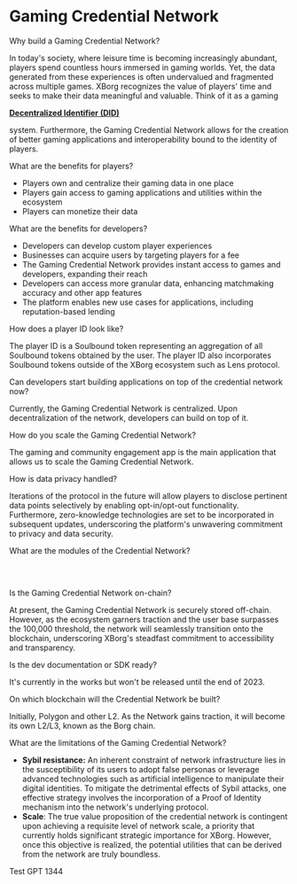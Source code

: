 # Gaming Credential Network

Why build a Gaming Credential Network?

In today's society, where leisure time is becoming increasingly abundant, players spend countless hours immersed in gaming worlds. Yet, the data generated from these experiences is often undervalued and fragmented across multiple games. XBorg recognizes the value of players' time and seeks to make their data meaningful and valuable. Think of it as a gaming

[**Decentralized Identifier (DID)**](https://www.w3.org/TR/did-core/)

system. Furthermore, the Gaming Credential Network allows for the creation of better gaming applications and interoperability bound to the identity of players.

What are the benefits for players?

* Players own and centralize their gaming data in one place
* Players gain access to gaming applications and utilities within the ecosystem
* Players can monetize their data

What are the benefits for developers?

* Developers can develop custom player experiences
* Businesses can acquire users by targeting players for a fee
* The Gaming Credential Network provides instant access to games and developers, expanding their reach
* Developers can access more granular data, enhancing matchmaking accuracy and other app features
* The platform enables new use cases for applications, including reputation-based lending

How does a player ID look like?

The player ID is a Soulbound token representing an aggregation of all Soulbound tokens obtained by the user. The player ID also incorporates Soulbound tokens outside of the XBorg ecosystem such as Lens protocol.

Can developers start building applications on top of the credential network now?

Currently, the Gaming Credential Network is centralized. Upon decentralization of the network, developers can build on top of it.

How do you scale the Gaming Credential Network?

The gaming and community engagement app is the main application that allows us to scale the Gaming Credential Network.

How is data privacy handled?

Iterations of the protocol in the future will allow players to disclose pertinent data points selectively by enabling opt-in/opt-out functionality. Furthermore, zero-knowledge technologies are set to be incorporated in subsequent updates, underscoring the platform's unwavering commitment to privacy and data security.

What are the modules of the Credential Network?

### ​​ <a href="#undefined" id="undefined"></a>

Is the Gaming Credential Network on-chain?

At present, the Gaming Credential Network is securely stored off-chain. However, as the ecosystem garners traction and the user base surpasses the 100,000 threshold, the network will seamlessly transition onto the blockchain, underscoring XBorg's steadfast commitment to accessibility and transparency.

Is the dev documentation or SDK ready?

It's currently in the works but won't be released until the end of 2023.

On which blockchain will the Credential Network be built?

Initially, Polygon and other L2. As the Network gains traction, it will become its own L2/L3, known as the Borg chain.

What are the limitations of the Gaming Credential Network?

* **Sybil resistance:** An inherent constraint of network infrastructure lies in the susceptibility of its users to adopt false personas or leverage advanced technologies such as artificial intelligence to manipulate their digital identities. To mitigate the detrimental effects of Sybil attacks, one effective strategy involves the incorporation of a Proof of Identity mechanism into the network's underlying protocol.
* **Scale**: The true value proposition of the credential network is contingent upon achieving a requisite level of network scale, a priority that currently holds significant strategic importance for XBorg. However, once this objective is realized, the potential utilities that can be derived from the network are truly boundless.

Test GPT 1344
